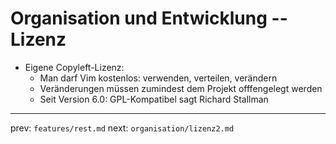 
# Organisation und Entwicklung -- Lizenz

* Eigene Copyleft-Lizenz:
    - Man darf Vim kostenlos:
        verwenden, verteilen, verändern
    - Veränderungen müssen zumindest dem Projekt 
      offfengelegt werden
    - Seit Version 6.0: GPL-Kompatibel
        sagt Richard Stallman













-----
prev: `features/rest.md`
next: `organisation/lizenz2.md`
